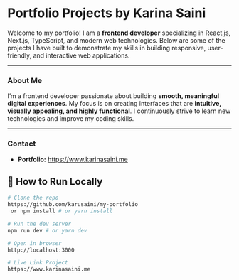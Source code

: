 # Portfolio Projects by Karina Saini

Welcome to my portfolio! I am a **frontend developer** specializing in React.js, Next.js, TypeScript, and modern web technologies. Below are some of the projects I have built to demonstrate my skills in building responsive, user-friendly, and interactive web applications.

---

### About Me

I’m a frontend developer passionate about building **smooth, meaningful digital experiences**. My focus is on creating interfaces that are **intuitive, visually appealing, and highly functional**. I continuously strive to learn new technologies and improve my coding skills.

---

### Contact

- **Portfolio:** https://www.karinasaini.me

## 🚀 How to Run Locally

```bash
# Clone the repo
https://github.com/karusaini/my-portfolio
 or npm install # or yarn install

# Run the dev server
npm run dev # or yarn dev

# Open in browser
http://localhost:3000

# Live Link Project
https://www.karinasaini.me
```

